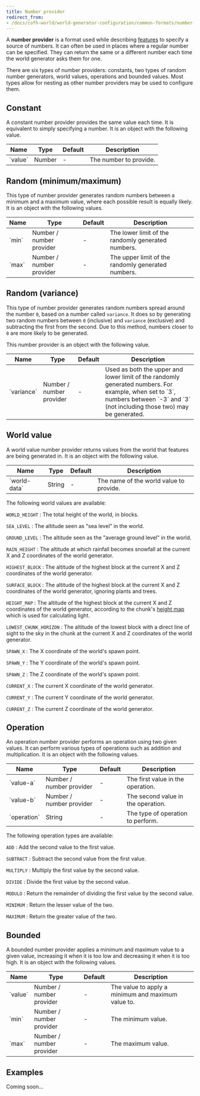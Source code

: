 ```yaml
---
title: Number provider
redirect_from:
- /docs/cofh-world/world-generator-configuration/common-formats/number-provider/
---
```


A **number provider** is a format used while describing
[features](/docs/1.12/cofh-world/world-generator-configuration/feature-format/) to
specify a source of numbers. It can often be used in places where a regular
number can be specified. They can return the same or a different number each
time the world generator asks them for one.

There are six types of number providers: constants, two types of random number
generators, world values, operations and bounded values. Most types allow for
nesting as other number providers may be used to configure them.


Constant
--------

A constant number provider provides the same value each time. It is equivalent
to simply specifying a number. It is an object with the following value.

<div class="uk-overflow-container">
    <table class="uk-table uk-table-striped uk-text-small">
        <thead>
            <tr>
                <th>Name</th>
                <th>Type</th>
                <th>Default</th>
                <th>Description</th>
            </tr>
        </thead>
        <tbody>
            <tr>
                <td markdown="span">`value`</td>
                <td markdown="span">Number</td>
                <td markdown="span">-</td>
                <td markdown="span">
                    The number to provide.
                </td>
            </tr>
        </tbody>
    </table>
</div>


Random (minimum/maximum)
------------------------

This type of number provider generates random numbers between a minimum and a
maximum value, where each possible result is equally likely. It is an object
with the following values.

<div class="uk-overflow-container">
    <table class="uk-table uk-table-striped uk-text-small">
        <thead>
            <tr>
                <th>Name</th>
                <th>Type</th>
                <th>Default</th>
                <th>Description</th>
            </tr>
        </thead>
        <tbody>
            <tr>
                <td markdown="span">`min`</td>
                <td markdown="span">Number / number provider</td>
                <td markdown="span">-</td>
                <td markdown="span">
                    The lower limit of the randomly generated numbers.
                </td>
            </tr>
            <tr>
                <td markdown="span">`max`</td>
                <td markdown="span">Number / number provider</td>
                <td markdown="span">-</td>
                <td markdown="span">
                    The upper limit of the randomly generated numbers.
                </td>
            </tr>
        </tbody>
    </table>
</div>


Random (variance)
-----------------

This type of number provider generates random numbers spread around the number
`0`, based on a number called `variance`. It does so by generating two random
numbers between `0` (inclusive) and `variance` (exclusive) and subtracting the
first from the second. Due to this method, numbers closer to `0` are more likely
to be generated.

This number provider is an object with the following value.

<div class="uk-overflow-container">
    <table class="uk-table uk-table-striped uk-text-small">
        <thead>
            <tr>
                <th>Name</th>
                <th>Type</th>
                <th>Default</th>
                <th>Description</th>
            </tr>
        </thead>
        <tbody>
            <tr>
                <td markdown="span">`variance`</td>
                <td markdown="span">Number / number provider</td>
                <td markdown="span">-</td>
                <td markdown="span">
                    Used as both the upper and lower limit of the randomly
                    generated numbers. For example, when set to `3`, numbers
                    between `-3` and `3` (not including those two) may be
                    generated.
                </td>
            </tr>
        </tbody>
    </table>
</div>


World value
-----------

A world value number provider returns values from the world that features are
being generated in. It is an object with the following value.

<div class="uk-overflow-container">
    <table class="uk-table uk-table-striped uk-text-small">
        <thead>
            <tr>
                <th>Name</th>
                <th>Type</th>
                <th>Default</th>
                <th>Description</th>
            </tr>
        </thead>
        <tbody>
            <tr>
                <td markdown="span">`world-data`</td>
                <td markdown="span">String</td>
                <td markdown="span">-</td>
                <td markdown="span">
                    The name of the world value to provide.
                </td>
            </tr>
        </tbody>
    </table>
</div>

The following world values are available:

`WORLD_HEIGHT`
: The total height of the world, in blocks.

`SEA_LEVEL`
: The altitude seen as "sea level" in the world.

`GROUND_LEVEL`
: The altitude seen as the "average ground level" in the world.

`RAIN_HEIGHT`
: The altitude at which rainfall becomes snowfall at the current X and Z
coordinates of the world generator.

`HIGHEST_BLOCK`
: The altitude of the highest block at the current X and Z coordinates of the
world generator.

`SURFACE_BLOCK`
: The altitude of the highest block at the current X and Z coordinates of the
world generator, ignoring plants and trees.

`HEIGHT_MAP`
: The altitude of the highest block at the current X and Z coordinates of the
world generator, according to the chunk's [height
map](https://minecraft.gamepedia.com/Chunk_format) which is used for calculating
light.

`LOWEST_CHUNK_HORIZON`
: The altitude of the lowest block with a direct line of sight to the sky in the
chunk at the current X and Z coordinates of the world generator.

`SPAWN_X`
: The X coordinate of the world's spawn point.

`SPAWN_Y`
: The Y coordinate of the world's spawn point.

`SPAWN_Z`
: The Z coordinate of the world's spawn point.

`CURRENT_X`
: The current X coordinate of the world generator.

`CURRENT_Y`
: The current Y coordinate of the world generator.

`CURRENT_Z`
: The current Z coordinate of the world generator.


Operation
---------

An operation number provider performs an operation using two given values. It
can perform various types of operations such as addition and multiplication. It
is an object with the following values.

<div class="uk-overflow-container">
    <table class="uk-table uk-table-striped uk-text-small">
        <thead>
            <tr>
                <th>Name</th>
                <th>Type</th>
                <th>Default</th>
                <th>Description</th>
            </tr>
        </thead>
        <tbody>
            <tr>
                <td markdown="span">`value-a`</td>
                <td markdown="span">Number / number provider</td>
                <td markdown="span">-</td>
                <td markdown="span">
                    The first value in the operation.
                </td>
            </tr>
            <tr>
                <td markdown="span">`value-b`</td>
                <td markdown="span">Number / number provider</td>
                <td markdown="span">-</td>
                <td markdown="span">
                    The second value in the operation.
                </td>
            </tr>
            <tr>
                <td markdown="span">`operation`</td>
                <td markdown="span">String</td>
                <td markdown="span">-</td>
                <td markdown="span">
                    The type of operation to perform.
                </td>
            </tr>
        </tbody>
    </table>
</div>

The following operation types are available:

`ADD`
: Add the second value to the first value.

`SUBTRACT`
: Subtract the second value from the first value.

`MULTIPLY`
: Multiply the first value by the second value.

`DIVIDE`
: Divide the first value by the second value.

`MODULO`
: Return the remainder of dividing the first value by the second value.

`MINIMUM`
: Return the lesser value of the two.

`MAXIMUM`
: Return the greater value of the two.


Bounded
-------

A bounded number provider applies a minimum and maximum value to a given value,
increasing it when it is too low and decreasing it when it is too high. It is an
object with the following values.

<div class="uk-overflow-container">
    <table class="uk-table uk-table-striped uk-text-small">
        <thead>
            <tr>
                <th>Name</th>
                <th>Type</th>
                <th>Default</th>
                <th>Description</th>
            </tr>
        </thead>
        <tbody>
            <tr>
                <td markdown="span">`value`</td>
                <td markdown="span">Number / number provider</td>
                <td markdown="span">-</td>
                <td markdown="span">
                    The value to apply a minimum and maximum value to.
                </td>
            </tr>
            <tr>
                <td markdown="span">`min`</td>
                <td markdown="span">Number / number provider</td>
                <td markdown="span">-</td>
                <td markdown="span">
                    The minimum value.
                </td>
            </tr>
            <tr>
                <td markdown="span">`max`</td>
                <td markdown="span">Number / number provider</td>
                <td markdown="span">-</td>
                <td markdown="span">
                    The maximum value.
                </td>
            </tr>
        </tbody>
    </table>
</div>


Examples
--------

Coming soon...
